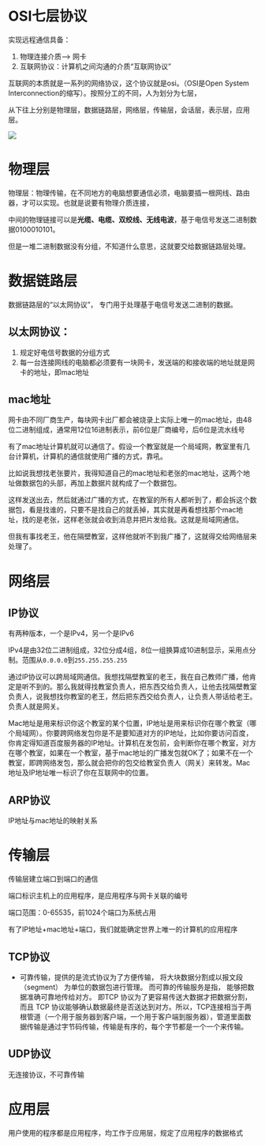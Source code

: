 # OSI七层协议

实现远程通信具备：

1. 物理连接介质——> 网卡
2. 互联网协议：计算机之间沟通的介质“互联网协议”

互联网的本质就是一系列的网络协议，这个协议就是osi。（OSI是Open System Interconnection的缩写）。按照分工的不同，人为划分为七层，

从下往上分别是物理层，数据链路层，网络层，传输层，会话层，表示层，应用层。

![](https://cdn.jsdelivr.net/gh/setcreed/pic_img/cdn_img/20200201150407.png)



# 物理层

物理层：物理传输，在不同地方的电脑想要通信必须，电脑要插一根网线、路由器，才可以实现。也就是说要有物理介质连接，

中间的物理链接可以是**光缆、电缆、双绞线、无线电波**，基于电信号发送二进制数据0100010101。

但是一堆二进制数据没有分组，不知道什么意思，这就要交给数据链路层处理。

# 数据链路层

数据链路层的“以太网协议”， 专门用于处理基于电信号发送二进制的数据。

## 以太网协议：

1. 规定好电信号数据的分组方式
2. 每一台连接网线的电脑都必须要有一块网卡，发送端的和接收端的地址就是网卡的地址，即mac地址

## mac地址

网卡由不同厂商生产，每块网卡出厂都会被烧录上实际上唯一的mac地址，由48位二进制组成，通常用12位16进制表示，前6位是厂商编号，后6位是流水线号

有了mac地址计算机就可以通信了。假设一个教室就是一个局域网，教室里有几台计算机，计算机的通信就使用广播的方式，靠吼。

比如说我想找老张要片，我得知道自己的mac地址和老张的mac地址，这两个地址做数据包的头部，再加上数据片就构成了一个数据包。

这样发送出去，然后就通过广播的方式，在教室的所有人都听到了，都会拆这个数据包，看是找谁的，只要不是找自己的就丢掉，其实就是再看想找那个mac地址，找的是老张，这样老张就会收到消息并把片发给我。这就是局域网通信。

但我有事找老王，他在隔壁教室，这样他就听不到我广播了，这就得交给网络层来处理了。

# 网络层

## IP协议

有两种版本，一个是IPv4，另一个是IPv6

IPv4是由32位二进制组成，32位分成4组，8位一组换算成10进制显示，采用点分制。范围从`0.0.0.0`到`255.255.255.255`

通过IP协议可以跨局域网通信。我想找隔壁教室的老王，我在自己教师广播，他肯定是听不到的。那么我就得找教室负责人，把东西交给负责人，让他去找隔壁教室负责人，说我想找你教室的老王，然后把东西交给负责人，让负责人带话给老王。负责人就是网关。

Mac地址是用来标识你这个教室的某个位置，IP地址是用来标识你在哪个教室（哪个局域网）。你要跨网络发包你是不是要知道对方的IP地址，比如你要访问百度，你肯定得知道百度服务器的IP地址。计算机在发包前，会判断你在哪个教室，对方在哪个教室，如果在一个教室，基于mac地址的广播发包就OK了；如果不在一个教室，即跨网络发包，那么就会把你的包交给教室负责人（网关）来转发。Mac地址及IP地址唯一标识了你在互联网中的位置。

## ARP协议

IP地址与mac地址的映射关系

# 传输层

传输层建立端口到端口的通信

端口标识主机上的应用程序，是应用程序与网卡关联的编号

端口范围：0-65535，前1024个端口为系统占用

有了IP地址+mac地址+端口，我们就能确定世界上唯一的计算机的应用程序

## TCP协议

- 可靠传输，提供的是流式协议为了方便传输， 将大块数据分割成以报文段（segment） 为单位的数据包进行管理。 而可靠的传输服务是指， 能够把数据准确可靠地传给对方。 即TCP 协议为了更容易传送大数据才把数据分割， 而且 TCP 协议能够确认数据最终是否送达到对方。所以，TCP连接相当于两根管道（一个用于服务器到客户端，一个用于客户端到服务器），管道里面数据传输是通过字节码传输，传输是有序的，每个字节都是一个一个来传输。

## UDP协议

无连接协议，不可靠传输

# 应用层

用户使用的程序都是应用程序，均工作于应用层，规定了应用程序的数据格式

